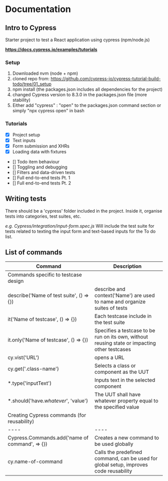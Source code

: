 # Documentation

## Intro to Cypress

Starter project to test a React application using cypress (npm/node.js)

**https://docs.cypress.io/examples/tutorials**



### Setup
1. Downloaded nvm (node + npm)
2. cloned repo from: https://github.com/cypress-io/cypress-tutorial-build-todo/tree/01_setup
3. npm install (the packages.json includes all dependencies for the project)
4. changed Cypress version to 8.3.0 in the packages.json file (more stability)
5. Either add "cypress" : "open" to the packages.json command section or simply "npx cypress open" in bash

### Tutorials
- [x] Project setup
- [x] Text inputs
- [x] Form submission and XHRs
- [x] Loading data with fixtures
- [] Todo item behaviour
- [] Toggling and debugging
- [] Filters and data-driven tests
- [] Full end-to-end tests Pt. 1
- [] Full end-to-end tests Pt. 2

## Writing tests

There should be a 'cypress' folder included in the project. Inside it, organise tests into categories, test suites, etc.

*e.g. Cypress/integration/input-form.spec.js* Will include the test suite for tests related to texting the input form and text-based inputs for the To do list.

## List of commands

|Command| Description|
|------|------|
|Commands specific to testcase design|
|describe('Name of test suite', () => {})| describe and context('Name') are used to name and organize suites of tests|
|it('Name of testcase', () => {})    |  Each testcase include in the test suite|
|it.only('Name of testcase', () => {})  | Specifies a testcase to be run on its own, without reusing state or impacting other testcases |
|cy.vist('URL')| opens a URL|
|cy.get('.class-name')| Selects a class or component as the UUT |
|*.type('inputText')| Inputs text in the selected component |
|\*.should('have.*whatever*', 'value')| The UUT shall have whatever property equal to the specified value|
|Creating Cypress commands (for reusability)|
|----|----|
|Cypress.Commands.add('name of command', => {})| Creates a new command to be used globally|
|cy.name-of-command| Calls the predefined command, can be used for global setup, improves code reusability|

